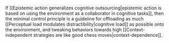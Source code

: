 If [[Epistemic action generalizes cognitive outsourcing|epistemic action is based on using the environment as a collaborator in cognitive tasks]], then the minimal control principle is a guideline for offloading as much [[Perceptual load modulates distractibility|cognitive load]] as possible onto the environment, and tweaking behaviors towards high [[Context-independent strategies are like good chess moves|context-dependence]].